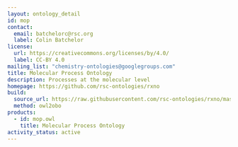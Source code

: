 ```yaml
---
layout: ontology_detail
id: mop
contact: 
  email: batchelorc@rsc.org
  label: Colin Batchelor
license:
  url: https://creativecommons.org/licenses/by/4.0/
  label: CC-BY 4.0
mailing_list: "chemistry-ontologies@googlegroups.com"
title: Molecular Process Ontology
description: Processes at the molecular level
homepage: https://github.com/rsc-ontologies/rxno
build:
  source_url: https://raw.githubusercontent.com/rsc-ontologies/rxno/master/mop.owl
  method: owl2obo
products: 
  - id: mop.owl
    title: Molecular Process Ontology
activity_status: active
---
```


